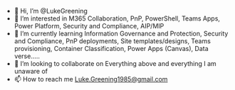 - 👋 Hi, I’m @LukeGreening
- 👀 I’m interested in M365 Collaboration, PnP, PowerShell, Teams Apps, Power Platform, Security and Compliance, AIP/MIP
- 🌱 I’m currently learning Information Governance and Protection, Security and Compliance, PnP deployments, Site templates/designs, Teams provisioning, Container Classification, Power Apps (Canvas), Data verse.....
- 💞️ I’m looking to collaborate on Everything above and everything I am unaware of
- 📫 How to reach me Luke.Greening1985@gmail.com

<!---
LukeGreening/LukeGreening is a ✨ special ✨ repository because its `README.md` (this file) appears on your GitHub profile.
You can click the Preview link to take a look at your changes.
--->
